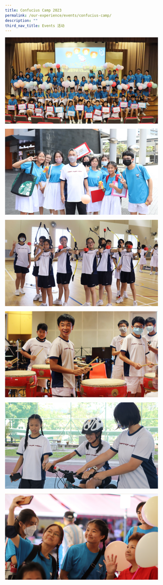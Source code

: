 ```yaml
---
title: Confucius Camp 2023
permalink: /our-experience/events/confucius-camp/
description: ""
third_nav_title: Events 活动
---
```

![](/images/Events%20Page/Confucius%20Camp/confuciuscamp_2240x1260_1.jpg)

![](/images/Events%20Page/Confucius%20Camp/confuciuscamp_2240x1260_2.jpg)

![](/images/Events%20Page/Confucius%20Camp/confuciuscamp_2240x1260_3.jpg)

![](/images/Events%20Page/Confucius%20Camp/confuciuscamp_2240x1260_4.jpg)

![](/images/Events%20Page/Confucius%20Camp/confuciuscamp_2240x1260_6.jpg)

![](/images/Events%20Page/Confucius%20Camp/confuciuscamp_2240x1260_5.jpg)